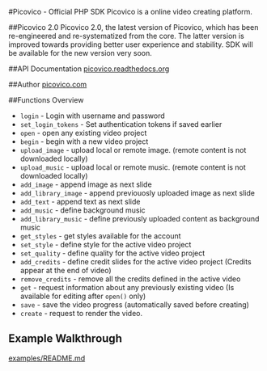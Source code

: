 #Picovico - Official PHP SDK
Picovico is a online video creating platform.

##Picovico 2.0
Picovico 2.0, the latest version of Picovico, which has been re-engineered and re-systematized from the core. The latter version is improved towards providing better user experience and stability. SDK will be available for the new version very soon.


##API Documentation
[picovico.readthedocs.org](http://picovico.readthedocs.org)

##Author
[picovico.com](http://picovico.com/)

##Functions Overview
* `login` - Login with username and password
* `set_login_tokens` - Set authentication tokens if saved earlier
* `open` - open any existing video project
* `begin` - begin with a new video project
* `upload_image` - upload local or remote image. (remote content is not downloaded locally)
* `upload_music` - upload local or remote music. (remote content is not downloaded locally)
* `add_image` - append image as next slide
* `add_library_image` - append previouosly uploaded image as next slide
* `add_text` - append text as next slide
* `add_music` - define background music
* `add_library_music` - define previously uploaded content as background music
* `get_styles` - get styles available for the account
* `set_style` - define style for the active video project
* `set_quality` - define quality for the active video project
* `add_credits` - define credit slides for the active video project (Credits appear at the end of video)
* `remove_credits` - remove all the credits defined in the active video
* `get` - request information about any previously existing video (Is available for editing after `open()` only)
* `save` - save the video progress (automatically saved before creating)
* `create` - request to render the video.

## Example Walkthrough
[examples/README.md](examples/README.md)
